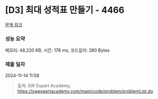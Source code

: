 # [D3] 최대 성적표 만들기 - 4466 

[문제 링크](https://swexpertacademy.com/main/code/problem/problemDetail.do?contestProbId=AWOUfCJ6qVMDFAWg) 

### 성능 요약

메모리: 48,220 KB, 시간: 178 ms, 코드길이: 280 Bytes

### 제출 일자

2024-11-14 11:58



> 출처: SW Expert Academy, https://swexpertacademy.com/main/code/problem/problemList.do